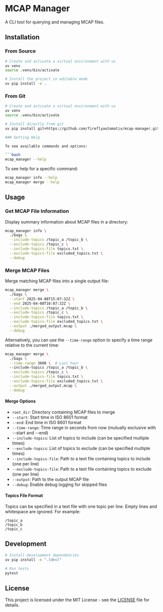 # MCAP Manager

A CLI tool for querying and managing MCAP files.

## Installation

### From Source

```bash
# Create and activate a virtual environment with uv
uv venv
source .venv/bin/activate

# Install the project in editable mode
uv pip install -e .
```

### From Git

```bash
# Create and activate a virtual environment with uv
uv venv
source .venv/bin/activate

# Install directly from git
uv pip install git+https://github.com/fireflyautomatix/mcap-manager.git

### Getting Help

To see available commands and options:

```bash
mcap_manager --help
```

To see help for a specific command:

```bash
mcap_manager info --help
mcap_manager merge --help
```

## Usage

### Get MCAP File Information

Display summary information about MCAP files in a directory:

```bash
mcap_manager info \
  ./bags \
  --include-topics /topic_a /topic_b \
  --exclude-topics /topic_c \
  --include-topics-file topics.txt \
  --exclude-topics-file excluded_topics.txt \
  --debug
```

### Merge MCAP Files

Merge matching MCAP files into a single output file:

```bash
mcap_manager merge \
  ./bags \
  --start 2025-04-08T15:07:32Z \
  --end 2025-04-08T16:07:32Z \
  --include-topics /topic_a /topic_b \
  --exclude-topics /topic_c \
  --include-topics-file topics.txt \
  --exclude-topics-file excluded_topics.txt \
  --output ./merged_output.mcap \
  --debug
```

Alternatively, you can use the `--time-range` option to specify a time range relative to the current time:

```bash
mcap_manager merge \
  ./bags \
  --time-range 3600 \  # Last hour
  --include-topics /topic_a /topic_b \
  --exclude-topics /topic_c \
  --include-topics-file topics.txt \
  --exclude-topics-file excluded_topics.txt \
  --output ./merged_output.mcap \
  --debug
```

#### Merge Options

- `root_dir`: Directory containing MCAP files to merge
- `--start`: Start time in ISO 8601 format
- `--end`: End time in ISO 8601 format
- `--time-range`: Time range in seconds from now (mutually exclusive with --start and --end)
- `--include-topics`: List of topics to include (can be specified multiple times)
- `--exclude-topics`: List of topics to exclude (can be specified multiple times)
- `--include-topics-file`: Path to a text file containing topics to include (one per line)
- `--exclude-topics-file`: Path to a text file containing topics to exclude (one per line)
- `--output`: Path to the output MCAP file
- `--debug`: Enable debug logging for skipped files

#### Topics File Format

Topics can be specified in a text file with one topic per line. Empty lines and whitespace are ignored. For example:

```text
/topic_a
/topic_b
/topic_c
```

## Development

```bash
# Install development dependencies
uv pip install -e ".[dev]"

# Run tests
pytest
```

## License

This project is licensed under the MIT License - see the [LICENSE](LICENSE) file for details.
